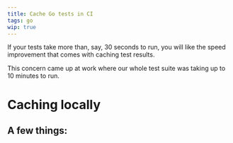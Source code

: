 ```yaml
---
title: Cache Go tests in CI
tags: go
wip: true
---
```


If your tests take more than, say, 30 seconds to run, you will like the speed improvement that comes
with caching test results.

This concern came up at work where our whole test suite was taking up to 10 minutes to run.

# Caching locally

A few things:
- 
